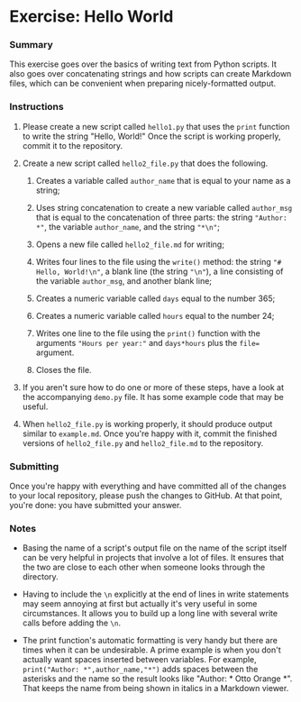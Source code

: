 # Exercise: Hello World

### Summary

This exercise goes over the basics of writing text from Python scripts. It also
goes over concatenating strings and how scripts can create Markdown files,
which can be convenient when preparing nicely-formatted output.

### Instructions

1. Please create a new script called `hello1.py` that uses the `print` function
to write the string "Hello, World!" Once the script is working properly, commit
it to the repository.

1. Create a new script called `hello2_file.py` that does the following.

    1. Creates a variable called `author_name` that is equal to your name as 
    a string;

    1. Uses string concatenation to create a new variable called `author_msg`
    that is equal to the concatenation of three parts: the string `"Author: *"`, 
    the variable `author_name`, and the string `"*\n"`;

    1. Opens a new file called `hello2_file.md` for writing;

    1. Writes four lines to the file using the `write()` method: the 
    string `"# Hello, World!\n"`, a blank line (the string `"\n"`), 
    a line consisting of the variable `author_msg`, and another blank line;

    1. Creates a numeric variable called `days` equal to the number 365;
    
    1. Creates a numeric variable called `hours` equal to the number 24;
    
    1. Writes one line to the file using the `print()` function with 
    the arguments `"Hours per year:"` and `days*hours` plus the `file=` 
    argument. 
    
    1. Closes the file.

1. If you aren't sure how to do one or more of these steps, have a look at the
accompanying `demo.py` file. It has some example code that may be useful.

1. When `hello2_file.py` is working properly, it should produce output
similar to `example.md`. Once you're happy with it, commit the finished
versions of `hello2_file.py` and `hello2_file.md` to the repository.

### Submitting

Once you're happy with everything and have committed all of the changes to
your local repository, please push the changes to GitHub. At that point,
you're done: you have submitted your answer.

### Notes

+ Basing the name of a script's output file on the name of the script itself
can be very helpful in projects that involve a lot of files. It ensures that
the two are close to each other when someone looks through the directory.

+ Having to include the `\n` explicitly at the end of lines in write statements 
may seem annoying at first but actually it's very useful in some circumstances. 
It allows you to build up a long line with several write calls before adding the 
`\n`.

+ The print function's automatic formatting is very handy but there are times 
when it can be undesirable. A prime example is when you don't actually want spaces
inserted between variables. For example, `print("Author: *",author_name,"*")` adds 
spaces between the asterisks and the name so the result looks like "Author: * Otto Orange *". That keeps the name from being shown in italics in a Markdown viewer.